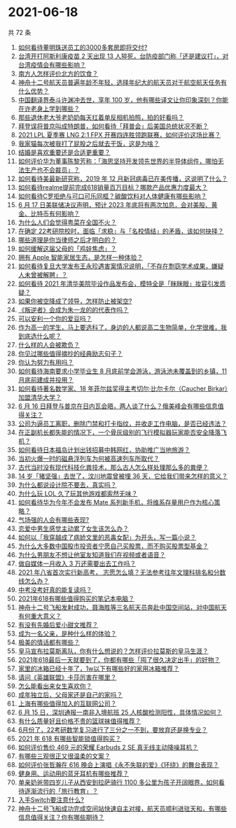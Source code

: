 # 2021-06-18

共 72 条

<!-- BEGIN -->
<!-- 最后更新时间 Fri Jun 18 2021 06:01:47 GMT+0800 (China Standard Time) -->

1. [如何看待董明珠送员工的3000多套房即将交付?](https://www.zhihu.com/question/465190639)
2. [台湾开打阿斯利康疫苗 2 天出现 13
   人猝死，台防疫部门称「还是建议打」，对台湾疫情会有哪些影响？](https://www.zhihu.com/question/465590341)
3. [南方人怎样评价北方的饮食？](https://www.zhihu.com/question/31894251)
4. [神舟十二号航天员普遍年龄不年轻，选择年纪大的航天员对于航空航天任务有什么优势？](https://www.zhihu.com/question/465284337)
5. [中国翻译界泰斗许渊冲去世，享年 100
   岁，他有哪些译文让你印象深刻？你能在许老身上学到哪些？](https://www.zhihu.com/question/465502478)
6. [那些退休老大爷老奶奶每天扛着单反相机拍照，拍的好看吗？](https://www.zhihu.com/question/427864597)
7. [拜登误将普京叫成特朗普，如何看待「拜普会」后美国总统状况不断？](https://www.zhihu.com/question/465544690)
8. [2021 LPL 夏季赛 LNG 2:1 FPX
   开赛四连胜领跑联赛，如何评价这场比赛？](https://www.zhihu.com/question/465588866)
9. [我家猫每次被我打了屁股之后就去干饭，这是为啥？](https://www.zhihu.com/question/465059360)
10. [结婚是喜欢重要还是合适更重要？](https://www.zhihu.com/question/418802722)
11. [如何评价华为董事陈黎芳称：「海思坚持开发领先世界的半导体组件，哪怕无法生产也不会裁员」？](https://www.zhihu.com/question/464967844)
12. [如何看待美最新研究称，2019 年 12
    月新冠病毒已在美传播，这说明了什么？](https://www.zhihu.com/question/465273612)
13. [如何看待realme提前完成618销量百万目标？哪款产品优惠力度最大？](https://www.zhihu.com/question/465333482)
14. [如何看待C罗拒绝与可口可乐同框？碳酸饮料对人体健康有哪些影响？](https://www.zhihu.com/question/465111118)
15. [6 月 17 日美联储决议声明，预计 2023
    年底将有两次加息，会对美股、黄金、比特币有何影响？](https://www.zhihu.com/question/465456246)
16. [为什么人们会觉得粤菜在全国不火？](https://www.zhihu.com/question/420721242)
17. [在确定
    22考研院校时，面临「求稳」与「名校情结」的矛盾，该如何抉择？](https://www.zhihu.com/question/465528736)
18. [哪些道理是你当律师之后才明白的？](https://www.zhihu.com/question/437922823)
19. [如何缓解这届父母的「鸡娃焦虑」？](https://www.zhihu.com/question/451871565)
20. [拥有 Apple 智能家居生态，是怎样一种体验？](https://www.zhihu.com/question/462758380)
21. [如何看待复旦大学发布王永珍遇害案情况说明，「不存在剽窃学术成果，嫌疑人未曾被解聘」？](https://www.zhihu.com/question/465629537)
22. [如何看待 2021
    年清华美院毕设作品发布会，模特全是「眯眯眼」妆容引发质疑？](https://www.zhihu.com/question/464319655)
23. [如果你被空降成了领导，怎样防止被架空?](https://www.zhihu.com/question/58585512)
24. [《叛逆者》会成为朱一龙的的代表作吗？](https://www.zhihu.com/question/464344697)
25. [可以安利一个你的爱豆吗？](https://www.zhihu.com/question/464244516)
26. [作为高一的学生，马上要选科了，身边的人都说高二生物简单，化学很难，我到底选什么呢？](https://www.zhihu.com/question/465012259)
27. [什么样的人会被欺负？](https://www.zhihu.com/question/460063819)
28. [你见过哪些值得摘抄的经典励志句子？](https://www.zhihu.com/question/447620837)
29. [你认为努力有用吗？](https://www.zhihu.com/question/461687086)
30. [如何看待海南要求小学毕业生 8 月底前学会游泳，游泳池未覆盖到的乡镇，11
    月底前建成并投用？](https://www.zhihu.com/question/465307248)
31. [如何看待著名数学家、18 年菲尔兹奖得主考切尔·比尔卡尔（Caucher
    Birkar）加盟清华大学？](https://www.zhihu.com/question/464844610)
32. [6 月 16
    日拜登与普京在日内瓦会晤，两人谈了什么？俄美峰会有哪些信息值得关注？](https://www.zhihu.com/question/465409295)
33. [公司为逼员工离职，删除门禁和打卡指纹，并收走工作电脑，是否已经违法？](https://www.zhihu.com/question/458446577)
34. [在正副机长都失能的情况下，一个骨灰级别的飞行模拟器玩家能否安全降落飞机？](https://www.zhihu.com/question/412412871)
35. [如何看待日本福岛计划出钱招募中韩网红，协助推广当地旅游？](https://www.zhihu.com/question/465371058)
36. [当初火爆一时的磁悬浮列车为何被高速列车所取代？](https://www.zhihu.com/question/352230599)
37. [古代当时没有现代科技化粪技术，那么古人怎么样处理那么多的粪便？](https://www.zhihu.com/question/464580573)
38. [14 岁「猪坚强」去世了，汶川地震曾被埋 36
    天，它给我们带来怎样的意义？](https://www.zhihu.com/question/465481304)
39. [为什么都说设计院不要去，真实吗？](https://www.zhihu.com/question/401676772)
40. [为什么玩 LOL 久了玩其他游戏都索然无味？](https://www.zhihu.com/question/462644970)
41. [如何看待华为今年不会发布 Mate
    系列新手机，将维系存量用户作为核心策略？](https://www.zhihu.com/question/465383357)
42. [气场强的人会有哪些表现?](https://www.zhihu.com/question/25151940)
43. [恋爱中男生感觉主动累了女生该怎么办？](https://www.zhihu.com/question/330148026)
44. [如何以「我穿越成了病娇文里的恶毒女配」为开头，写一篇小说？](https://www.zhihu.com/question/463353580)
45. [为什么大多数中国股市投资者宁愿自己买股票，而不购买股票型基金？](https://www.zhihu.com/question/32166514)
46. [为什么男朋友不想让他室友知道我们在视频或者语音？](https://www.zhihu.com/question/465047050)
47. [做自媒体一月收入 3 万还需要出去工作吗？](https://www.zhihu.com/question/457544338)
48. [2021 年八省首次实行新高考，
    志愿怎么填？无法参考往年文理科排名和分数线怎么办？](https://www.zhihu.com/question/460011388)
49. [中考没考好真的能复读吗？](https://www.zhihu.com/question/463329359)
50. [2021年618有哪些值得购买的笔记本电脑？](https://www.zhihu.com/question/456023623)
51. [神舟十二号飞船发射成功，聂海胜等三名航天员奔赴中国空间站，对中国航天有何重大意义？](https://www.zhihu.com/question/465393063)
52. [有没有先婚后爱小甜文推荐？](https://www.zhihu.com/question/458377910)
53. [成为一名父亲，是种什么样的体验？](https://www.zhihu.com/question/300110433)
54. [极美的情话都有哪些？](https://www.zhihu.com/question/462730865)
55. [皇马宣布拉莫斯离队，你有什么想说的？怎样评价拉莫斯的皇马生涯？](https://www.zhihu.com/question/465466090)
56. [2021年618最后一天就要到了，你都有哪些「囤了很久决定出手」的好物？](https://www.zhihu.com/question/465446335)
57. [家里的冰箱已经十年了，1w以下有哪些好的家用冰箱推荐？](https://www.zhihu.com/question/27522423)
58. [请问《英雄联盟》卡莎厉害在哪里？](https://www.zhihu.com/question/464172547)
59. [怎么能看出来女生喜欢你？](https://www.zhihu.com/question/453143428)
60. [成年独立后，父母家还是自己的家吗？](https://www.zhihu.com/question/465591269)
61. [上海有哪些值得加入的互联网公司？](https://www.zhihu.com/question/19596230)
62. [6 月 15 日，深圳通报一南非入境航班 25
    人核酸检测阳性，具体情况如何？](https://www.zhihu.com/question/465324619)
63. [有什么质量好且价格不贵的篮球袜值得推荐？](https://www.zhihu.com/question/321288348)
64. [6月份了，22考研数学复习进行了三分之一不到，要放弃还是换专业？](https://www.zhihu.com/question/464449112)
65. [2021 年 618 有哪些智能锁值得购买？](https://www.zhihu.com/question/465401695)
66. [如何评价售价 469 元的荣耀 Earbuds 2 SE
    真无线主动降噪耳机？](https://www.zhihu.com/question/465408645)
67. [有哪些三观很正又很温柔的文案？](https://www.zhihu.com/question/458254625)
68. [如何评价张哲瀚在 616
    晚会上演唱《永不失联的爱》《环绕》的舞台表现？](https://www.zhihu.com/question/465329816)
69. [健身用、运动用的蓝牙耳机有哪些推荐？](https://www.zhihu.com/question/43456110)
70. [单亲奶爸带四岁儿子从西安到拉萨骑行 1100
    多公里为孩子开阔眼界，如何看待逐渐流行的「旅行教育」？](https://www.zhihu.com/question/465096300)
71. [入手Switch要注意什么?](https://www.zhihu.com/question/316296166)
72. [神舟十二号飞船成功完成空间站快速自主对接，航天员顺利进驻天和，有哪些信息值得关注？你有哪些期待？](https://www.zhihu.com/question/465284083)

<!-- END -->
